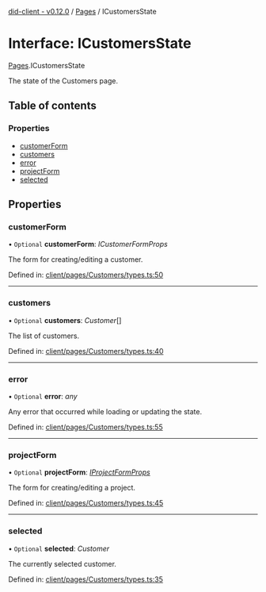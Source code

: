 [did-client - v0.12.0](../README.md) / [Pages](../modules/pages.md) / ICustomersState

# Interface: ICustomersState

[Pages](../modules/pages.md).ICustomersState

The state of the Customers page.

## Table of contents

### Properties

- [customerForm](pages.icustomersstate.md#customerform)
- [customers](pages.icustomersstate.md#customers)
- [error](pages.icustomersstate.md#error)
- [projectForm](pages.icustomersstate.md#projectform)
- [selected](pages.icustomersstate.md#selected)

## Properties

### customerForm

• `Optional` **customerForm**: *ICustomerFormProps*

The form for creating/editing a customer.

Defined in: [client/pages/Customers/types.ts:50](https://github.com/Puzzlepart/did/blob/dev/client/pages/Customers/types.ts#L50)

___

### customers

• `Optional` **customers**: *Customer*[]

The list of customers.

Defined in: [client/pages/Customers/types.ts:40](https://github.com/Puzzlepart/did/blob/dev/client/pages/Customers/types.ts#L40)

___

### error

• `Optional` **error**: *any*

Any error that occurred while loading or updating the state.

Defined in: [client/pages/Customers/types.ts:55](https://github.com/Puzzlepart/did/blob/dev/client/pages/Customers/types.ts#L55)

___

### projectForm

• `Optional` **projectForm**: [*IProjectFormProps*](pages.iprojectformprops.md)

The form for creating/editing a project.

Defined in: [client/pages/Customers/types.ts:45](https://github.com/Puzzlepart/did/blob/dev/client/pages/Customers/types.ts#L45)

___

### selected

• `Optional` **selected**: *Customer*

The currently selected customer.

Defined in: [client/pages/Customers/types.ts:35](https://github.com/Puzzlepart/did/blob/dev/client/pages/Customers/types.ts#L35)
